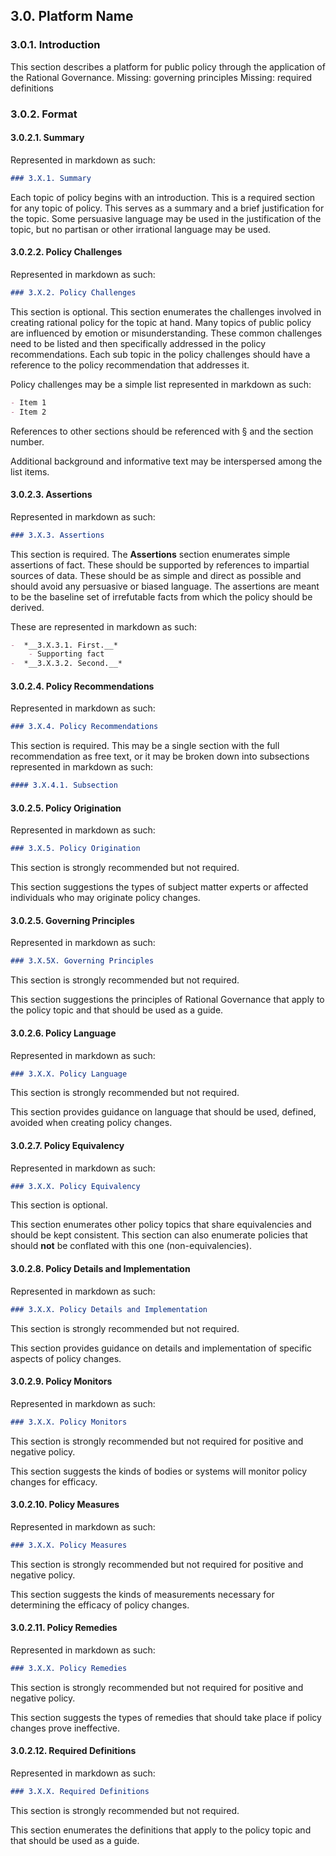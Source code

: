 3.0. Platform Name
------------------

### 3.0.1. Introduction
This section describes a platform for public policy through the application of the Rational Governance. 
Missing: governing principles
Missing: required definitions

### 3.0.2. Format

#### 3.0.2.1. Summary

Represented in markdown as such: 

```markdown
### 3.X.1. Summary
```

Each topic of policy begins with an introduction.  This is a required section for any topic of policy.  This serves as a summary and a brief justification for the topic.  Some persuasive language may be used in the justification of the topic, but no partisan or other irrational language may be used.

#### 3.0.2.2. Policy Challenges

Represented in markdown as such: 

```markdown
### 3.X.2. Policy Challenges
```

This section is optional.  This section enumerates the challenges involved in creating rational policy for the topic at hand.  Many topics of public policy are influenced by emotion or misunderstanding.  These common challenges need to be listed and then specifically addressed in the policy recommendations.  Each sub topic in the policy challenges should have a reference to the policy recommendation that addresses it.

Policy challenges may be a simple list represented in markdown as such:

```markdown
- Item 1
- Item 2
```

References to other sections should be referenced with § and the section number.

Additional background and informative text may be interspersed among the list items.

#### 3.0.2.3. Assertions

Represented in markdown as such: 

```markdown
### 3.X.3. Assertions
```

This section is required.  The **Assertions** section enumerates simple assertions of fact.  These should be supported by references to impartial sources of data.  These should be as simple and direct as possible and should avoid any persuasive or biased language.  The assertions are meant to be the baseline set of irrefutable facts from which the policy should be derived.

These are represented in markdown as such:

```markdown
-  *__3.X.3.1. First.__*
    - Supporting fact
-  *__3.X.3.2. Second.__*
```


#### 3.0.2.4. Policy Recommendations

Represented in markdown as such: 

```markdown
### 3.X.4. Policy Recommendations
```

This section is required.  This may be a single section with the full recommendation as free text, or it may be broken down into subsections represented in markdown as such:

```markdown
#### 3.X.4.1. Subsection
```


#### 3.0.2.5. Policy Origination

Represented in markdown as such: 

```markdown
### 3.X.5. Policy Origination
```

This section is strongly recommended but not required.

This section suggestions the types of subject matter experts or affected individuals who may originate policy changes. 


#### 3.0.2.5. Governing Principles

Represented in markdown as such: 

```markdown
### 3.X.5X. Governing Principles
```

This section is strongly recommended but not required.

This section suggestions the principles of Rational Governance that apply to the policy topic and that should be used as a guide.



#### 3.0.2.6. Policy Language

Represented in markdown as such: 

```markdown
### 3.X.X. Policy Language
```

This section is strongly recommended but not required.

This section provides guidance on language that should be used, defined, avoided when creating policy changes.

#### 3.0.2.7. Policy Equivalency

Represented in markdown as such: 

```markdown
### 3.X.X. Policy Equivalency
```

This section is optional.

This section enumerates other policy topics that share equivalencies and should be kept consistent.
This section can also enumerate policies that should **not** be conflated with this one (non-equivalencies).

#### 3.0.2.8. Policy Details and Implementation

Represented in markdown as such: 

```markdown
### 3.X.X. Policy Details and Implementation
```

This section is strongly recommended but not required.

This section provides guidance on details and implementation of specific aspects of policy changes.

#### 3.0.2.9. Policy Monitors

Represented in markdown as such: 

```markdown
### 3.X.X. Policy Monitors
```

This section is strongly recommended but not required for positive and negative policy.

This section suggests the kinds of bodies or systems will monitor policy changes for efficacy.

#### 3.0.2.10. Policy Measures

Represented in markdown as such: 

```markdown
### 3.X.X. Policy Measures
```

This section is strongly recommended but not required for positive and negative policy.

This section suggests the kinds of measurements necessary for determining the efficacy of policy changes.

#### 3.0.2.11. Policy Remedies

Represented in markdown as such: 

```markdown
### 3.X.X. Policy Remedies
```

This section is strongly recommended but not required for positive and negative policy.

This section suggests the types of remedies that should take place if policy changes prove ineffective.

#### 3.0.2.12. Required Definitions

Represented in markdown as such: 

```markdown
### 3.X.X. Required Definitions
```

This section is strongly recommended but not required.

This section enumerates the definitions that apply to the policy topic and that should be used as a guide. 

